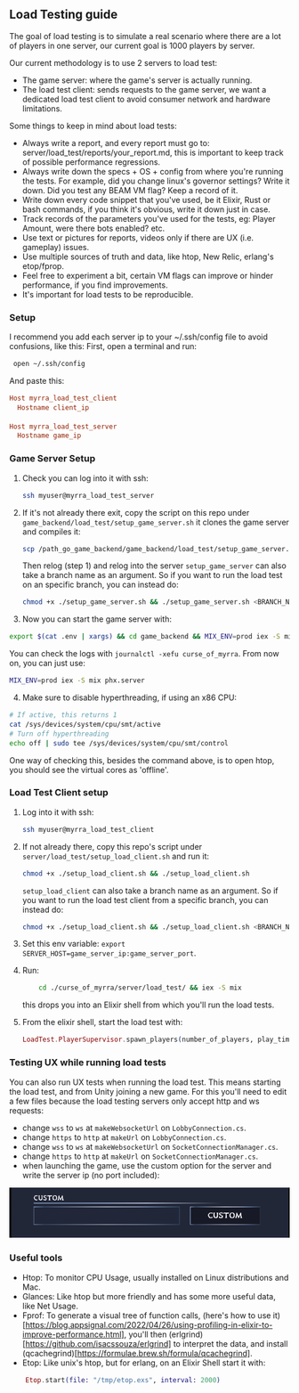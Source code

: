 ## Load Testing guide
The goal of load testing is to simulate a real scenario where there
are a lot of players in one server, our current goal is 1000 players by server.

Our current methodology is to use 2 servers to load test:
- The game server: where the game's server is actually running.
- The load test client: sends requests to the game server, we 
  want a dedicated load test client to avoid consumer network
  and hardware limitations.

Some things to keep in mind about load tests:
- Always write a report, and every report must go to:
  server/load_test/reports/your_report.md, this is important 
  to keep track of possible performance regressions.
- Always write down the specs + OS + config from where you're running the tests.
  For example, did you change linux's governor settings? Write it down.
  Did you test any BEAM VM flag? Keep a record of it.
- Write down every code snippet that you've used, be it Elixir, Rust or bash commands,
  if you think it's obvious, write it down just in case.
- Track records of the parameters you've used for the tests, eg: Player Amount,
  were there bots enabled? etc.
- Use text or pictures for reports, videos only if there are UX (i.e. gameplay) issues.
- Use multiple sources of truth and data, like htop, New Relic, erlang's etop/fprop.
- Feel free to experiment a bit, certain VM flags can improve or hinder performance,
  if you find improvements.
- It's important for load tests to be reproducible.

### Setup
I recommend you add each server ip to your ~/.ssh/config file to avoid confusions, like this:
First, open a terminal and run: 
```bash 
 open ~/.ssh/config
``` 
And paste this:
```conf 
Host myrra_load_test_client
  Hostname client_ip

Host myrra_load_test_server
  Hostname game_ip
```

### Game Server Setup
1. Check you can log into it with ssh: 
   ```sh
   ssh myuser@myrra_load_test_server
   ```
2. If it's not already there exit, copy the script on this repo under
   `game_backend/load_test/setup_game_server.sh` it clones the game server and compiles it:
   ```sh
   scp /path_go_game_backend/game_backend/load_test/setup_game_server.sh myrra_load_test_server:/user/setup_game_server.sh
   ```
   Then relog (step 1) and relog into the server 
   `setup_game_server` can also take a branch name as an argument. So if you want to run the load test on an specific branch, you can instead do:
   ```sh
   chmod +x ./setup_game_server.sh && ./setup_game_server.sh <BRANCH_NAME_TO_TEST>
   ```

3. Now you can start the game server with: 
```sh
export $(cat .env | xargs) && cd game_backend && MIX_ENV=prod iex -S mix phx.server
```
   You can check the logs with `journalctl -xefu curse_of_myrra`.
   From now on, you can just use: 
```sh
MIX_ENV=prod iex -S mix phx.server
```
   
4. Make sure to disable hyperthreading, if using an x86 CPU:
```sh
# If active, this returns 1
cat /sys/devices/system/cpu/smt/active
# Turn off hyperthreading
echo off | sudo tee /sys/devices/system/cpu/smt/control
```
One way of checking this, besides the command above,
is to open htop, you should see the virtual cores as 'offline'.

### Load Test Client setup
1. Log into it with ssh: 
   ```sh
   ssh myuser@myrra_load_test_client
   ```
2. If not already there, copy this repo's script under `server/load_test/setup_load_client.sh`
   and run it:
   ```sh
   chmod +x ./setup_load_client.sh && ./setup_load_client.sh
   ```

   `setup_load_client` can also take a branch name as an argument. So if you want to run the load test client from a specific branch, you can instead do:
   ```sh
   chmod +x ./setup_load_client.sh && ./setup_load_client.sh <BRANCH_NAME_TO_TEST>
   ```
3. Set this env variable: `export SERVER_HOST=game_server_ip:game_server_port`.
4. Run:
   ```sh
       cd ./curse_of_myrra/server/load_test/ && iex -S mix 
   ``` 
   this drops you into an Elixir shell from which you'll run the load tests.
5. From the elixir shell, start the load test with:
   ```elixir
   LoadTest.PlayerSupervisor.spawn_players(number_of_players, play_time_in_ms)
   ``` 

### Testing UX while running load tests

You can also run UX tests when running the load test. This means starting the load test, and from Unity joining a new game. For this you'll need to edit a few files because the load testing servers only accept http and ws requests:

- change `wss` to `ws` at `makeWebsocketUrl` on `LobbyConnection.cs`.
- change `https` to `http` at `makeUrl` on `LobbyConnection.cs`.
- change `wss` to `ws` at `makeWebsocketUrl` on `SocketConnectionManager.cs`.
- change `https` to `http` at `makeUrl` on `SocketConnectionManager.cs`.
- when launching the game, use the custom option for the server and write the server ip (no port included):

![custom server selector](./images/custom_server.png)

### Useful tools
- Htop: To monitor CPU Usage, usually installed on Linux distributions and Mac.
- Glances: Like htop but more friendly and has some more useful data,
  like Net Usage.
- Fprof: To generate a visual tree of function calls,
  (here's how to use it)[https://blog.appsignal.com/2022/04/26/using-profiling-in-elixir-to-improve-performance.html],
  you'll then (erlgrind)[https://github.com/isacssouza/erlgrind] to interpret the data,
  and install (qcachegrind)[https://formulae.brew.sh/formula/qcachegrind].
- Etop: Like unix's htop, but for erlang, on an Elixir Shell start it with:
```elixir
    Etop.start(file: "/tmp/etop.exs", interval: 2000)
```
